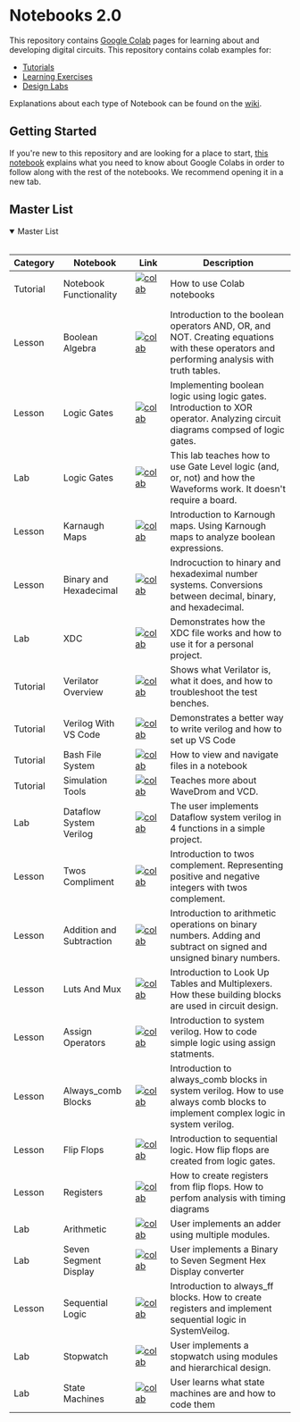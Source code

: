 # Notebooks 2.0<br>

This repository contains [Google Colab](https://colab.research.google.com/) pages for learning about and developing digital circuits.
This repository contains colab examples for:

* [Tutorials](./Tutorials/README.md)
* [Learning Exercises](./Exercises/README.md)
* [Design Labs](./Labs/README.md)

Explanations about each type of Notebook can be found on the [wiki](https://github.com/byuccl/digital_design_colab2/wiki).

## Getting Started <br>
If you're new to this repository and are looking for a place to start, [this notebook](https://colab.research.google.com/github/byuccl/digital_design_colab2/blob/master/Tutorials/notebook_functionality/notebook_functionality.ipynb) explains what you need to know about Google Colabs in order to follow along with the rest of the notebooks. We recommend opening it in a new tab.

## Master List
<details open>
<summary>Master List</summary>
<br>



|Category| Notebook| Link| Description
|---|---|---|---|
|Tutorial|Notebook Functionality|[![colab](https://colab.research.google.com/assets/colab-badge.svg)](https://colab.research.google.com/github/byuccl/digital_design_colab2/blob/master/Tutorials/notebook_functionality/notebook_functionality.ipynb)&nbsp;&nbsp;&nbsp;&nbsp;&nbsp;&nbsp;&nbsp;&nbsp;|How to use Colab notebooks|
|Lesson|Boolean Algebra| [![colab](https://colab.research.google.com/assets/colab-badge.svg)](https://colab.research.google.com/github/byuccl/digital_design_colab2/blob/master/Exercises/boolean_algebra/boolean_algebra.ipynb)|Introduction to the boolean operators AND, OR, and NOT. Creating equations with these operators and performing analysis with truth tables.|
|Lesson|Logic Gates| [![colab](https://colab.research.google.com/assets/colab-badge.svg)](https://colab.research.google.com/github/byuccl/digital_design_colab2/blob/master/Exercises/gates/gates.ipynb)|Implementing boolean logic using logic gates. Introduction to XOR operator. Analyzing circuit diagrams compsed of logic gates.|
|Lab|Logic Gates|[![colab](https://colab.research.google.com/assets/colab-badge.svg)](https://colab.research.google.com/github/byuccl/digital_design_colab2/blob/master/Labs/gates_lab/gates_lab.ipynb)|This lab teaches how to use Gate Level logic (and, or, not) and how the Waveforms work. It doesn't require a board.|
|Lesson|Karnaugh Maps| [![colab](https://colab.research.google.com/assets/colab-badge.svg)](https://colab.research.google.com/github/byuccl/digital_design_colab2/blob/master/Exercises/karnaugh_maps/karnaugh_maps.ipynb)|Introduction to Karnough maps. Using Karnough maps to analyze boolean expressions.|
|Lesson|Binary and Hexadecimal |[![colab](https://colab.research.google.com/assets/colab-badge.svg)](https://colab.research.google.com/github/byuccl/digital_design_colab2/blob/master/Exercises/binary_hex/binary_hex.ipynb)|Indrocuction to hinary and hexadeximal number systems. Conversions between decimal, binary, and hexadecimal.|
|Lab| XDC |[![colab](https://colab.research.google.com/assets/colab-badge.svg)](https://colab.research.google.com/github/byuccl/digital_design_colab2/blob/master/Labs/xdc_lab/xdc_lab.ipynb)|Demonstrates how the XDC file works and how to use it for a personal project.|
|Tutorial|Verilator Overview|[![colab](https://colab.research.google.com/assets/colab-badge.svg)](https://colab.research.google.com/github/byuccl/digital_design_colab2/blob/master/Tutorials/verilator_overview/verilator_overview.ipynb)| Shows what Verilator is, what it does, and how to troubleshoot the test benches. |
|Tutorial|Verilog With VS Code|[![colab](https://colab.research.google.com/assets/colab-badge.svg)](https://colab.research.google.com/github/byuccl/digital_design_colab2/blob/master/Tutorials/verilog_with_vs_code/verilog_with_vs_code.ipynb)|Demonstrates a  better way to write verilog and how to set up VS Code|
|Tutorial|Bash File System|[![colab](https://colab.research.google.com/assets/colab-badge.svg)](https://colab.research.google.com/github/byuccl/digital_design_colab2/blob/master/Tutorials/bash_file_system/bash_file_system.ipynb)|How to view and navigate files in a notebook|
|Tutorial|Simulation Tools|[![colab](https://colab.research.google.com/assets/colab-badge.svg)](https://colab.research.google.com/github/byuccl/digital_design_colab2/blob/master/Tutorials/using_simulation_tools/using_simulation_tools.ipynb)| Teaches more about WaveDrom and VCD.|
|Lab|Dataflow System Verilog|[![colab](https://colab.research.google.com/assets/colab-badge.svg)](https://colab.research.google.com/github/byuccl/digital_design_colab2/blob/master/Labs/dataflow_lab/dataflow_lab.ipynb)|The user implements Dataflow system verilog in 4 functions in a simple project.|
|Lesson|Twos Compliment |[![colab](https://colab.research.google.com/assets/colab-badge.svg)](https://colab.research.google.com/github/byuccl/digital_design_colab2/blob/master/Exercises/twos_compliment/twos_compliment.ipynb)|Introduction to twos complement. Representing positive and negative integers with twos complement.|
|Lesson|Addition and Subtraction|[![colab](https://colab.research.google.com/assets/colab-badge.svg)](https://colab.research.google.com/github/byuccl/digital_design_colab2/blob/master/Exercises/addition_subtraction/addition_subtraction.ipynb)|Introduction to arithmetic operations on binary numbers. Adding and subtract on signed and unsigned binary numbers.|
|Lesson|Luts And Mux| [![colab](https://colab.research.google.com/assets/colab-badge.svg)](https://colab.research.google.com/github/byuccl/digital_design_colab2/blob/master/Exercises/luts_and_mux/luts_and_mux.ipynb)|Introduction to Look Up Tables and Multiplexers. How these building blocks are used in circuit design.|
|Lesson|Assign Operators| [![colab](https://colab.research.google.com/assets/colab-badge.svg)](https://colab.research.google.com/github/byuccl/digital_design_colab2/blob/master/Exercises/assign_operators/assign_operators.ipynb)|Introduction to system verilog. How to code simple logic using assign statments.|
|Lesson|Always_comb Blocks| [![colab](https://colab.research.google.com/assets/colab-badge.svg)](https://colab.research.google.com/github/byuccl/digital_design_colab2/blob/master/Exercises/always_comb/always_comb.ipynb)|Introduction to always_comb blocks in system verilog. How to use always comb blocks to implement complex logic in system verilog.|   
|Lesson|Flip Flops|[![colab](https://colab.research.google.com/assets/colab-badge.svg)](https://colab.research.google.com/github/byuccl/digital_design_colab2/blob/master/Exercises/flip_flops/flip_flops.ipynb)|Introduction to sequential logic. How flip flops are created from logic gates.|
|Lesson|Registers|[![colab](https://colab.research.google.com/assets/colab-badge.svg)](https://colab.research.google.com/github/byuccl/digital_design_colab2/blob/master/Exercises/registers/registers.ipynb)|How to create registers from flip flops. How to perfom analysis with timing diagrams|
|Lab|Arithmetic|[![colab](https://colab.research.google.com/assets/colab-badge.svg)](https://colab.research.google.com/github/byuccl/digital_design_colab2/blob/master/Labs/arithmetic_lab/arithmetic_lab.ipynb)|User implements an adder using multiple modules.|
|Lab|Seven Segment Display|[![colab](https://colab.research.google.com/assets/colab-badge.svg)](https://colab.research.google.com/github/byuccl/digital_design_colab2/blob/master/Labs/seven_segment_lab/seven_segment_lab.ipynb)| User implements a Binary to Seven Segment Hex Display converter |
|Lesson|Sequential Logic |[![colab](https://colab.research.google.com/assets/colab-badge.svg)](./Exercises/sequential_logic/sequential_logic.ipynb)|Introduction to always_ff blocks. How to create registers and implement sequential logic in SystemVeilog.|
|Lab|Stopwatch|[![colab](https://colab.research.google.com/assets/colab-badge.svg)](https://colab.research.google.com/github/byuccl/digital_design_colab2/blob/master/Labs/stopwatch_lab/stopwatch_lab.ipynb)| User implements a stopwatch using modules and hierarchical design. |
|Lab|State Machines|[![colab](https://colab.research.google.com/assets/colab-badge.svg)](https://colab.research.google.com/github/byuccl/digital_design_colab2/blob/master/Labs/state_machine_lab/state_machine_lab.ipynb)|User learns what state machines are and how to code them|
</details>
